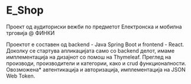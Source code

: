 # E_Shop
Проект од аудиториски вежби по предметот Електронска и мобилна трговија @ ФИНКИ

Проектот е составен од backend - Java Spring Boot и frontend - React. Доколку се стартува апликацијата само со backend делот, имаме имплементација на дизајнот со помош на Thymeleaf.
Преглед на производи, производители и категории, како и crud функционалности. Oвозможена* автентикација и авторизација, имплементација на ЈSON Web Token.
